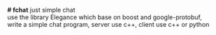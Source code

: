 <b># fchat</b>
just simple chat<br/>
use the library Elegance which base on boost and google-protobuf,<br/>
write a simple chat program, server use c++, client use c++ or python
